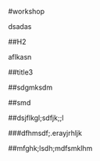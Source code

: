 #workshop

dsadas

##H2

aflkasn

##title3

##sdgmksdm

##smd

##dsjflkgl;sdfjk;;l

###dfhmsdf;.erayjrhljk

##mfghk;lsdh;mdfsmklhm
